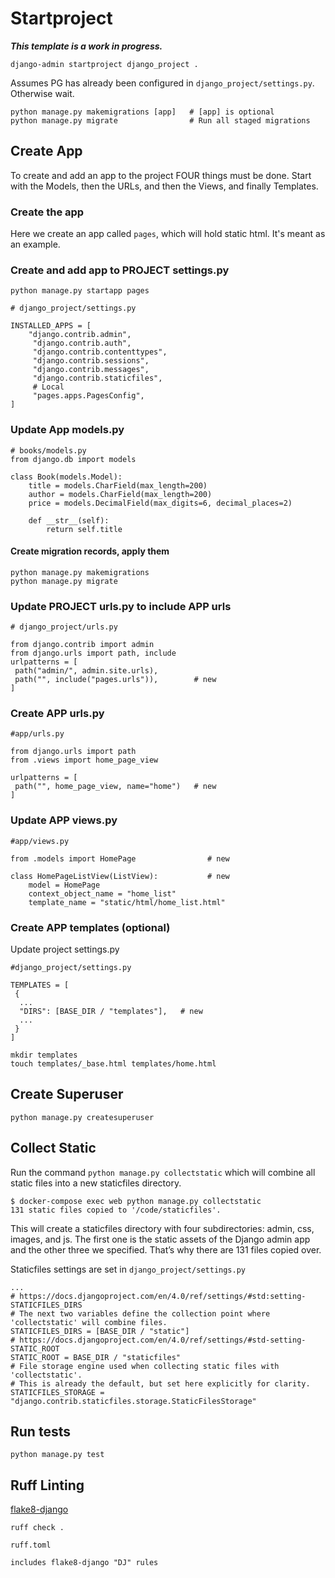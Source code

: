 
# Startproject

***This template is a work in progress.***

```shell
django-admin startproject django_project .
```

Assumes PG has already been configured in `django_project/settings.py`. Otherwise wait.

```shell
python manage.py makemigrations [app]   # [app] is optional
python manage.py migrate                # Run all staged migrations
```

## Create App

To create and add an app to the project FOUR things must be done.
Start with the Models, then the URLs, and then the Views, and finally Templates.

### Create the app

Here we create an app called `pages`, which will hold static html.
It's meant as an example.

### Create and add app to PROJECT settings.py

```shell
python manage.py startapp pages
```

```shell
# django_project/settings.py

INSTALLED_APPS = [
    "django.contrib.admin",
     "django.contrib.auth",
     "django.contrib.contenttypes",
     "django.contrib.sessions",
     "django.contrib.messages",
     "django.contrib.staticfiles",
     # Local
     "pages.apps.PagesConfig",
]
```

### Update App models.py

```shell
# books/models.py
from django.db import models

class Book(models.Model):
    title = models.CharField(max_length=200)
    author = models.CharField(max_length=200)
    price = models.DecimalField(max_digits=6, decimal_places=2)

    def __str__(self):
        return self.title
```

#### Create migration records, apply them

```shell
python manage.py makemigrations
python manage.py migrate
```

### Update PROJECT urls.py to include APP urls

```shell
# django_project/urls.py

from django.contrib import admin
from django.urls import path, include
urlpatterns = [
 path("admin/", admin.site.urls),
 path("", include("pages.urls")),        # new
]
```

### Create APP urls.py

```shell
#app/urls.py

from django.urls import path
from .views import home_page_view

urlpatterns = [
 path("", home_page_view, name="home")   # new
]
```

### Update APP views.py

```shell
#app/views.py

from .models import HomePage                # new

class HomePageListView(ListView):           # new
    model = HomePage
    context_object_name = "home_list"
    template_name = "static/html/home_list.html"
```

### Create APP templates (optional)

Update project settings.py

```shell
#django_project/settings.py

TEMPLATES = [
 {
  ...
  "DIRS": [BASE_DIR / "templates"],   # new
  ...
 }
]
```

```shell
mkdir templates
touch templates/_base.html templates/home.html
```

## Create Superuser

```shell
python manage.py createsuperuser
```

## Collect Static

Run the command `python manage.py collectstatic` which will combine all static files into a new staticfiles directory.

```shell
$ docker-compose exec web python manage.py collectstatic
131 static files copied to '/code/staticfiles'.
```

This will create a staticfiles directory with four subdirectories:
admin, css, images, and js. The first one is the static assets of the Django admin app and the other three we specified. That’s why there are 131 files copied over.

Staticfiles settings are set in `django_project/settings.py`

```shell
...
# https://docs.djangoproject.com/en/4.0/ref/settings/#std:setting-STATICFILES_DIRS
# The next two variables define the collection point where 'collectstatic' will combine files.
STATICFILES_DIRS = [BASE_DIR / "static"]
# https://docs.djangoproject.com/en/4.0/ref/settings/#std-setting-STATIC_ROOT
STATIC_ROOT = BASE_DIR / "staticfiles"
# File storage engine used when collecting static files with 'collectstatic'.
# This is already the default, but set here explicitly for clarity.
STATICFILES_STORAGE = "django.contrib.staticfiles.storage.StaticFilesStorage"
```

## Run tests

```shell
python manage.py test
```

## Ruff Linting

[flake8-django](https://beta.ruff.rs/docs/rules/#flake8-django-dj)

`ruff check .`

```shell
ruff.toml 

includes flake8-django "DJ" rules

```
